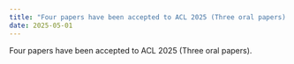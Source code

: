 ```yaml
---
title: "Four papers have been accepted to ACL 2025 (Three oral papers)."
date: 2025-05-01
---
```

Four papers have been accepted to ACL 2025 (Three oral papers).

